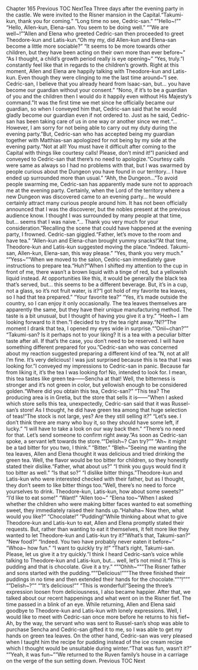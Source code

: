 Chapter 165 Previous TOC NextTea Three days after the evening party in the castle. We were invited to the Risner mansion in the Capital.“Takumi-kun, thank you for coming.” “Long time no see, Cedric-san.” “”Hello~!”” “Hello, Allen-kun, Elena-san. You seem to be doing well.” “”We are well~!””Allen and Elena who greeted Cedric-san then proceeded to greet Theodore-kun and Latis-kun.“Oh my my, did Allen-kun and Elena-san become a little more sociable?” “It seems to be more towards other children, but they have been acting on their own more than ever before~” “As I thought, a child’s growth period really is eye opening~” “Yes, truly.”I constantly feel like that in regards to the children’s growth. Right at this moment, Allen and Elena are happily talking with Theodore-kun and Latis-kun. Even though they were clinging to me the last time around~“I see. Cedric-san, I believe that you already heard from Isaac-san, but… you have become our guardian without your consent.” “Nono, if it’s to be a guardian of you and the children then I would do it happily even without His Majesty’s command.”It was the first time we met since he officially became our guardian, so when I conveyed him that, Cedric-san said that he would gladly become our guardian even if not ordered to. Just as he said, Cedric-san has been taking care of us in one way or another since we met.“… However, I am sorry for not being able to carry out my duty during the evening party.”But, Cedric-san who has accepted being my guardian together with Matthias-san apologized for not being by my side at the evening party.“Not at all! You must have it difficult after coming to the Capital with things like courtesy calls! Please, don’t mind it!”I panicked and conveyed to Cedric-san that there’s no need to apologize.“Courtesy calls were same as always so I had no problems with that, but I was swarmed by people curious about the Dungeon you have found in our territory… I have ended up surrounded more than usual.” “Ahh, the Dungeon…”To avoid people swarming me, Cedric-san has apparently made sure not to approach me at the evening party. Certainly, when the Lord of the territory where a new Dungeon was discovered came to an evening party… he would certainly attract many curious people around him. It has not been officially announced that I was the discoverer, but the nobles present at the previous audience know. I thought I was surrounded by many people at that time, but… seems that I was naive.“… Thank you very much for your consideration.”Recalling the scene that could have happened at the evening party, I frowned. Cedric-san giggled.“Father, let’s move to the room and have tea.” “Allen-kun and Elena-chan brought yummy snacks!”At that time, Theodore-kun and Latis-kun suggested moving the place.“Indeed. Takumi-san, Allen-kun, Elena-san, this way please.” “Yes, thank you very much.” “”Yess~””When we moved to the salon, Cedric-san immediately gave instructions to prepare tea.“Huh?”When I shifted my attention to the cup in front of me, there wasn’t a brown liquid with a tinge of red, but a yellowish liquid instead. At opportunities like this, it would be generally the black tea that’s served, but… this seems to be a different beverage. But, it’s in a cup, not a glass, so it’s not fruit water, is it?“I got hold of my favorite tea leaves, so I had that tea prepared.” “Your favorite tea?” “Yes, it’s made outside the country, so I can enjoy it only occasionally. The tea leaves themselves are apparently the same, but they have their unique manufacturing method. The taste is a bit unusual, but I thought of having you give it a try.” “Heeh~ I am looking forward to it then.”I decided to try the tea right away.“N!?”The moment I drank that tea, I opened my eyes wide in surprise.“”Onii~chan?”” “Takumi-san? Is it perhaps not to your liking? It is a tea with a peculiar bitter taste after all. If that’s the case, you don’t need to be reserved. I will have something different prepared for you.”Cedric-san who was concerned about my reaction suggested preparing a different kind of tea.“N, not at all! I’m fine. It’s very delicious! I was just surprised because this is tea that I was looking for.”I conveyed my impressions to Cedric-san in panic. Because far from liking it, it’s the tea I was looking for! No, intended to look for. I mean, this tea tastes like green tea——Sencha at that! Well, the bitterness is stronger and it’s not green in color, but yellowish enough to be considered golden.“Where did you obtain this tea, Cedric-san?” “This tea? The producing area is in Gretia, but the store that sells it is——”When I asked which store sells this tea, unexpectedly, Cedric-san said that it was Russel-san’s store! As I thought, he did have green tea among that huge selection of teas!“The stock is not large, yes? Are they still selling it?” “Let’s see. I don’t think there are many who buy it, so they should have some left, if lucky.” “I will have to take a look on our way back then.” “There’s no need for that. Let’s send someone to confirm right away.”As soon as Cedric-san spoke, a servant left towards the store.“”Delish~? Can try?”” “Ah~ it might be a tad bitter for you two, I think.” “Bitter.” “Bleh~”Seeing me wanting the tea leaves, Allen and Elena thought it was delicious and tried drinking the green tea. Well, the flavor would be too bitter for children, so they honestly stated their dislike.“Father, what about us?” “I think you guys would find it too bitter as well.” “Is that so?” “I dislike bitter things.”Theodore-kun and Latis-kun who were interested checked with their father, but as I thought, they don’t seem to like bitter things too.“Well, there’s no need to force yourselves to drink. Theodore-kun, Latis-kun, how about some sweets?” “I’d like to eat some!” “Want!” “Allen too~” “Elena too~”When I asked whether the children who were making bitter faces wanted to eat something sweet, they immediately raised their hands up.“Hahaha~ Now then, what would you like?” “Chocolate!” “Pudding!”While thinking about what to give Theodore-kun and Latis-kun to eat, Allen and Elena promptly stated their requests. But, rather than wanting to eat it themselves, it felt more like they wanted to let Theodore-kun and Latis-kun try it?“What’s that, Takumi-san?” “New food?” “Indeed. You two have probably never eaten it before~” “Whoa~ how fun.” “I want to quickly try it!” “That’s right, Takumi-san. Please, let us give it a try quickly.”I think I heard Cedric-san’s voice while talking to Theodore-kun and Latis-kun, but… well, let’s not mind it.“This is pudding and that is chocolate. Give it a try.” “””Ohhh~”””The Risner father and sons started with the pudding.“””Delicious!”””The three finished their puddings in no time and then extended their hands for the chocolate.“””!””” “”Delish~?”” “”It’s delicious!”” “This is wonderful!”Seeing the three’s expression loosen from deliciousness, I also became happier. After that, we talked about our recent happenings and what went on in the Risner fief. The time passed in a blink of an eye. While returning, Allen and Elena said goodbye to Theodore-kun and Latis-kun with lonely expressions. Well, I would like to meet with Cedric-san once more before he returns to his fief~ Ah, by the way, the servant who was sent to Russel-san’s shop was able to purchase Sencha and Cedric-san gifted it to me, so I was able to get my hands on green tea leaves. On the other hand, Cedric-san was very pleased when I taught him the recipe for pudding instead of the ice cream recipe which I thought would be unsuitable during winter.“That was fun, wasn’t it?” “”Yeah, it was fun~””We returned to the Ruven family’s house in a carriage on the verge of the sun setting down. Previous TOC Next